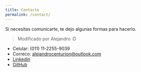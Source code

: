 ```yaml
---
title: Contacto
permalink: /contact/
---
```


<p class="heavy-title">Si necesitas comunicarte, te dejo algunas formas para hacerlo.</p>

>Modificado por Alejandro :D


 + Celular: (011) 11-2255-9039
 + Correco: alejandrocenturion@outlook.com
 + [Linkedin](linkedin.com/in/alejandro-centurion)
 + [GitHub](acenturion.github.io)
